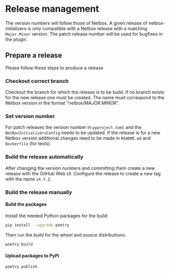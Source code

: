 # Release management

The version numbers will follow those of Netbox. A given release of netbox-initializers is only compatible with a Netbox release with a matching `Major.Minor` version. The patch release number will be used for bugfixes in the plugin.

## Prepare a release

Please follow these steps to produce a release

### Checkout correct branch

Checkout the branch for which the release is to be build. If no branch exists for the new release one must be created. The name must correspond to the Netbox version in the format "netbox/MAJOR.MINOR".

### Set version number

For patch releases the version number in `pyproject.toml` and the `NetBoxInitializersConfig` needs to be updated. If the release is for a new Netbox version additional changes need to be made in `README.md` and `Dockerfile` (for tests).

### Build the release automatically

After changing the version numbers and committing them create a new release with the GitHub Web UI. Configure the release to create a new tag with the name `vX.Y.Z`.

### Build the release manually

#### Build the packages

Install the needed Python packages for the build:

```bash
pip install --upgrade poetry
```

Then run the build for the wheel and source distributions:

```bash
poetry build
```

#### Upload packages to PyPi

```bash
poetry publish
```
